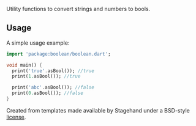 Utility functions to convert strings and numbers to bools.

## Usage

A simple usage example:

```dart
import 'package:boolean/boolean.dart';

void main() {
  print('true'.asBool()); //true
  print(1.asBool()); //true

  print('abc'.asBool()); //false
  print(0.asBool()); //false
}

```

Created from templates made available by Stagehand under a BSD-style
[license](https://github.com/dart-lang/stagehand/blob/master/LICENSE).